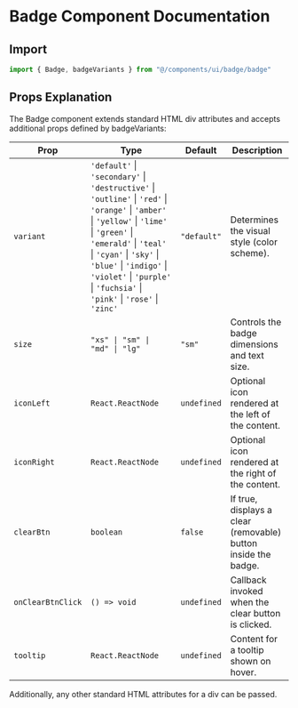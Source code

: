 # Badge Component Documentation

## Import

```typescript
import { Badge, badgeVariants } from "@/components/ui/badge/badge"
```

## Props Explanation

The Badge component extends standard HTML div attributes and accepts additional props defined by badgeVariants:

| Prop              | Type                                                                                                                                                                                                                                                                                                   | Default     | Description                                                    |
| ----------------- | ------------------------------------------------------------------------------------------------------------------------------------------------------------------------------------------------------------------------------------------------------------------------------------------------------ | ----------- | -------------------------------------------------------------- |
| `variant`         | `'default'` \| `'secondary'` \| `'destructive'` \| `'outline'` \| `'red'` \| `'orange'` \| `'amber'` \| `'yellow'` \| `'lime'` \| `'green'` \| `'emerald'` \| `'teal'` \| `'cyan'` \| `'sky'` \| `'blue'` \| `'indigo'` \| `'violet'` \| `'purple'` \| `'fuchsia'` \| `'pink'` \| `'rose'` \| `'zinc'` | `"default"` | Determines the visual style (color scheme).                    |
| `size`            | `"xs" \| "sm" \| "md" \| "lg"`                                                                                                                                                                                                                                                                         | `"sm"`      | Controls the badge dimensions and text size.                   |
| `iconLeft`        | `React.ReactNode`                                                                                                                                                                                                                                                                                      | `undefined` | Optional icon rendered at the left of the content.             |
| `iconRight`       | `React.ReactNode`                                                                                                                                                                                                                                                                                      | `undefined` | Optional icon rendered at the right of the content.            |
| `clearBtn`        | `boolean`                                                                                                                                                                                                                                                                                              | `false`     | If true, displays a clear (removable) button inside the badge. |
| `onClearBtnClick` | `() => void`                                                                                                                                                                                                                                                                                           | `undefined` | Callback invoked when the clear button is clicked.             |
| `tooltip`         | `React.ReactNode`                                                                                                                                                                                                                                                                                      | `undefined` | Content for a tooltip shown on hover.                          |

Additionally, any other standard HTML attributes for a div can be passed.
